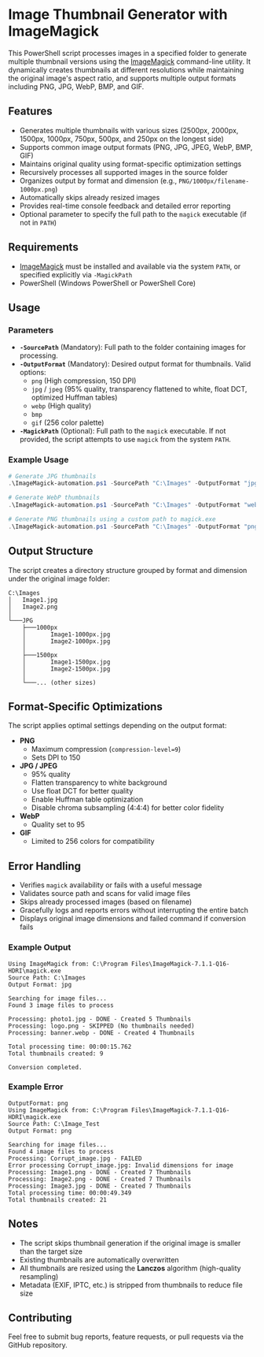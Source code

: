 # Image Thumbnail Generator with ImageMagick

This PowerShell script processes images in a specified folder to generate multiple thumbnail versions using the [ImageMagick](https://imagemagick.org/) command-line utility. It dynamically creates thumbnails at different resolutions while maintaining the original image's aspect ratio, and supports multiple output formats including PNG, JPG, WebP, BMP, and GIF.

## Features

- Generates multiple thumbnails with various sizes (2500px, 2000px, 1500px, 1000px, 750px, 500px, and 250px on the longest side)
- Supports common image output formats (PNG, JPG, JPEG, WebP, BMP, GIF)
- Maintains original quality using format-specific optimization settings
- Recursively processes all supported images in the source folder
- Organizes output by format and dimension (e.g., `PNG/1000px/filename-1000px.png`)
- Automatically skips already resized images
- Provides real-time console feedback and detailed error reporting
- Optional parameter to specify the full path to the `magick` executable (if not in `PATH`)

## Requirements

- [ImageMagick](https://imagemagick.org/script/download.php) must be installed and available via the system `PATH`, or specified explicitly via `-MagickPath`
- PowerShell (Windows PowerShell or PowerShell Core)

## Usage

### Parameters

- **`-SourcePath`** (Mandatory): Full path to the folder containing images for processing.
- **`-OutputFormat`** (Mandatory): Desired output format for thumbnails. Valid options:
  - `png` (High compression, 150 DPI)
  - `jpg` / `jpeg` (95% quality, transparency flattened to white, float DCT, optimized Huffman tables)
  - `webp` (High quality)
  - `bmp`
  - `gif` (256 color palette)
- **`-MagickPath`** (Optional): Full path to the `magick` executable. If not provided, the script attempts to use `magick` from the system `PATH`.

### Example Usage

```powershell
# Generate JPG thumbnails
.\ImageMagick-automation.ps1 -SourcePath "C:\Images" -OutputFormat "jpg"

# Generate WebP thumbnails
.\ImageMagick-automation.ps1 -SourcePath "C:\Images" -OutputFormat "webp"

# Generate PNG thumbnails using a custom path to magick.exe
.\ImageMagick-automation.ps1 -SourcePath "C:\Images" -OutputFormat "png" -MagickPath "C:\Tools\ImageMagick\magick.exe"
```

## Output Structure

The script creates a directory structure grouped by format and dimension under the original image folder:

```
C:\Images
│   Image1.jpg
│   Image2.png
│
└───JPG
    ├───1000px
    │       Image1-1000px.jpg
    │       Image2-1000px.jpg
    │
    ├───1500px
    │       Image1-1500px.jpg
    │       Image2-1500px.jpg
    │
    └───... (other sizes)
```

## Format-Specific Optimizations

The script applies optimal settings depending on the output format:

- **PNG**
  - Maximum compression (`compression-level=9`)
  - Sets DPI to 150
- **JPG / JPEG**
  - 95% quality
  - Flatten transparency to white background
  - Use float DCT for better quality
  - Enable Huffman table optimization
  - Disable chroma subsampling (4:4:4) for better color fidelity
- **WebP**
  - Quality set to 95
- **GIF**
  - Limited to 256 colors for compatibility

## Error Handling

- Verifies `magick` availability or fails with a useful message
- Validates source path and scans for valid image files
- Skips already processed images (based on filename)
- Gracefully logs and reports errors without interrupting the entire batch
- Displays original image dimensions and failed command if conversion fails

### Example Output

```
Using ImageMagick from: C:\Program Files\ImageMagick-7.1.1-Q16-HDRI\magick.exe
Source Path: C:\Images
Output Format: jpg

Searching for image files...
Found 3 image files to process

Processing: photo1.jpg - DONE - Created 5 Thumbnails
Processing: logo.png - SKIPPED (No thumbnails needed)
Processing: banner.webp - DONE - Created 4 Thumbnails

Total processing time: 00:00:15.762
Total thumbnails created: 9

Conversion completed.
```

### Example Error

```
OutputFormat: png
Using ImageMagick from: C:\Program Files\ImageMagick-7.1.1-Q16-HDRI\magick.exe
Source Path: C:\Image_Test
Output Format: png

Searching for image files...
Found 4 image files to process
Processing: Corrupt_image.jpg - FAILED
Error processing Corrupt_image.jpg: Invalid dimensions for image
Processing: Image1.png - DONE - Created 7 Thumbnails
Processing: Image2.png - DONE - Created 7 Thumbnails
Processing: Image3.jpg - DONE - Created 7 Thumbnails
Total processing time: 00:00:49.349
Total thumbnails created: 21
```

## Notes

- The script skips thumbnail generation if the original image is smaller than the target size
- Existing thumbnails are automatically overwritten
- All thumbnails are resized using the **Lanczos** algorithm (high-quality resampling)
- Metadata (EXIF, IPTC, etc.) is stripped from thumbnails to reduce file size

## Contributing

Feel free to submit bug reports, feature requests, or pull requests via the GitHub repository.
